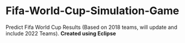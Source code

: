 # Fifa-World-Cup-Simulation-Game
Predict Fifa World Cup Results (Based on 2018 teams, will update and include 2022 Teams).
**Created using Eclipse**
